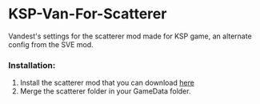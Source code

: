 # KSP-Van-For-Scatterer
Vandest's settings for the scatterer mod made for KSP game, an alternate config from the SVE mod.


### Installation:
1. Install the scatterer mod that you can download [here](http://forum.kerbalspaceprogram.com/index.php?/topic/103963-wip12-scatterer-atmospheric-scattering-v00256-17102016/)
2. Merge the scatterer folder in your GameData folder.

